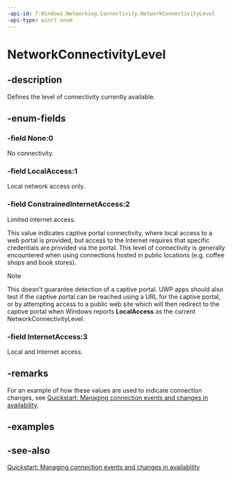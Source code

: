 ```yaml
---
-api-id: T:Windows.Networking.Connectivity.NetworkConnectivityLevel
-api-type: winrt enum
---
```


<!-- Enumeration syntax
public enum Windows.Networking.Connectivity.NetworkConnectivityLevel : int
-->

# NetworkConnectivityLevel

## -description
Defines the level of connectivity currently available.

## -enum-fields
### -field None:0
No connectivity.

### -field LocalAccess:1
Local network access only.

### -field ConstrainedInternetAccess:2
Limited internet access.

This value indicates captive portal connectivity, where local access to a web portal is provided, but access to the Internet requires that specific credentials are provided via the portal. This level of connectivity is generally encountered when using connections hosted in public locations (e.g. coffee shops and book stores).

> [!NOTE]
> This doesn't guarantee detection of a captive portal. UWP apps should also test if the captive portal can be reached using a URL for the captive portal, or by attempting access to a public web site which will then redirect to the captive portal when Windows reports **LocalAccess** as the current NetworkConnectivityLevel.

### -field InternetAccess:3
Local and Internet access.


## -remarks
For an example of how these values are used to indicate connection changes, see [Quickstart: Managing connection events and changes in availability](https://msdn.microsoft.com/library/464cef85-47c7-4f4a-beba-6494fa080c7d).

## -examples

## -see-also
[Quickstart: Managing connection events and changes in availability](https://msdn.microsoft.com/library/464cef85-47c7-4f4a-beba-6494fa080c7d)
